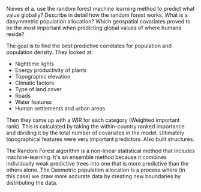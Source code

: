 Nieves et a. use the random forest machine learning method to predict what value globally? Describe in detail how the random forest works. What is a dasymmetric population allocation? Which geospatial covariates proved to be the most important when predicting global values of where humans reside?

The goal is to find the best predictive correlates for population and population density. They looked at:
- Nighttime lights
- Energy productivity of plants
- Topographic elevation
- Climatic factors
- Type of land cover
- Roads
- Water features
- Human settlements and urban areas

Then they came up with a WIR for each category (Weighted important rank). This is calculated by taking the within-country ranked importance and dividing it by the total number of covariates in the model. Ultimately topographical features were very important predictors. Also built structures. 

The Random Forest algorithm is a non-linear statistical method that includes machine-learning. It's an ensemble method because it combines individually weak predictive trees into one that is more predictive than the others alone. The Dasmetric population allocation is a process where (in this case) we draw more accurate data by creating new boundaries by distributing the data.
